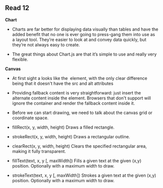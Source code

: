 ## Read 12

**Chart**

- Charts are far better for displaying data visually than tables and have the added benefit that no one is ever going to press-gang them into use as a layout tool. They’re easier to look at and convey data quickly, but they’re not always easy to create.

- The great things about Chart.js are that it’s simple to use and really very flexible.

**Canvas**

- At first sight a <canvas> looks like the <img> element, with the only clear difference being that it doesn't have the src and alt attributes

- Providing fallback content is very straightforward: just insert the alternate content inside the <canvas> element. Browsers that don't support <canvas> will ignore the container and render the fallback content inside it.

- Before we can start drawing, we need to talk about the canvas grid or coordinate space.

- fillRect(x, y, width, height) Draws a filled rectangle.

- strokeRect(x, y, width, height) Draws a rectangular outline.

- clearRect(x, y, width, height) Clears the specified rectangular area, making it fully transparent.

- fillText(text, x, y [, maxWidth]) Fills a given text at the given (x,y) position. Optionally with a maximum width to draw.

- strokeText(text, x, y [, maxWidth]) Strokes a given text at the given (x,y) position. Optionally with a maximum width to draw.

